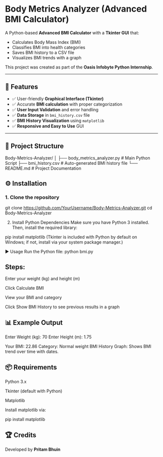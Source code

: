 # Body Metrics Analyzer (Advanced BMI Calculator)

A Python-based **Advanced BMI Calculator** with a **Tkinter GUI** that:
- Calculates Body Mass Index (BMI)
- Classifies BMI into health categories
- Saves BMI history to a CSV file
- Visualizes BMI trends with a graph

This project was created as part of the **Oasis Infobyte Python Internship**.

---

## 🚀 Features

- ✅ User-friendly **Graphical Interface (Tkinter)**
- ✅ Accurate **BMI calculation** with proper categorization
- ✅ **User Input Validation** and error handling
- ✅ **Data Storage** in `bmi_history.csv` file
- ✅ **BMI History Visualization** using `matplotlib`
- ✅ **Responsive and Easy to Use** GUI

---

## 📂 Project Structure

Body-Metrics-Analyzer/
│
├── body_metrics_analyzer.py # Main Python Script
├── bmi_history.csv # Auto-generated BMI history file
└── README.md # Project Documentation

## ⚙️ Installation

### 1. Clone the repository

git clone https://github.com/YourUsername/Body-Metrics-Analyzer.git
cd Body-Metrics-Analyzer

2. Install Python Dependencies
Make sure you have Python 3 installed. Then, install the required library:

pip install matplotlib
(Tkinter is included with Python by default on Windows; if not, install via your system package manager.)

▶️ Usage
Run the Python file:
python bmi.py

## Steps:

Enter your weight (kg) and height (m)

Click Calculate BMI

View your BMI and category

Click Show BMI History to see previous results in a graph

## 📊 Example Output

Enter Weight (kg): 70
Enter Height (m): 1.75

Your BMI: 22.86
Category: Normal weight
BMI History Graph:
Shows BMI trend over time with dates.

## 📦 Requirements
Python 3.x

Tkinter (default with Python)

Matplotlib

Install matplotlib via:

pip install matplotlib

## 🏆 Credits
Developed by **Pritam Bhuin**